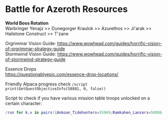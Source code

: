 # Battle for Azeroth Resources

**__World Boss Rotation__**<br/>
Warbringer Yenajz >> Dunegorger Kraulok >> Azurethos >> Ji'arak >> Hailstone Construct >> T'zane

Orgrimmar Vision Guide: <https://www.wowhead.com/guides/horrific-vision-of-orgrimmar-strategy-guide><br/>
Stormwind Vision Guide: <https://www.wowhead.com/guides/horrific-vision-of-stormwind-strategy-guide>

Essence Drops<br/>
<https://questionablyepic.com/essence-drop-locations/>

Friendly Alpaca progress check
`/script print(GetQuestObjectiveInfo(58881, 0, false))`

Script to check if you have various mission table troops unlocked on a certain character:
```lua
/run for k,v in pairs({Ankoan_Tidehunters=55969;Ramkahen_Lancers=58906;Rajani_Sparkcallers=58907})do print(format("%s: %s",k,IsQuestFlaggedCompleted(v) and "\124cff00ff00Unlocked\124r" or "\124cffff0000Locked\124r"))end
```
